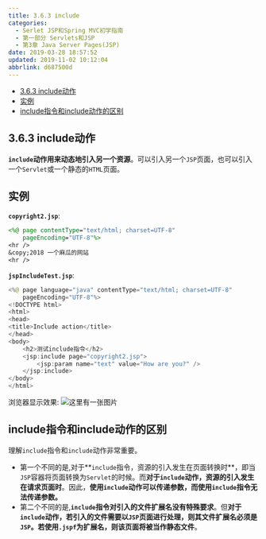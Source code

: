 ```yaml
---
title: 3.6.3 include
categories: 
  - Serlet JSP和Spring MVC初学指南
  - 第一部分 Servlets和JSP
  - 第3章 Java Server Pages(JSP)
date: 2019-03-28 18:57:52
updated: 2019-11-02 10:12:04
abbrlink: d687500d
---
```

<div id='my_toc'>

- [3.6.3 include动作](/JavaReadingNotes/d687500d/#3-6-3-include动作)
- [实例](/JavaReadingNotes/d687500d/#实例)
- [include指令和include动作的区别](/JavaReadingNotes/d687500d/#include指令和include动作的区别)

</div>
<!--more-->
<script>if (navigator.platform.toLowerCase() == 'win32'){document.getElementById('my_toc').style.display = 'none';}</script>

<!--end-->
## 3.6.3 include动作 ##
**`include`动作用来动态地引入另一个资源**。可以引入另一个`JSP`页面，也可以引入一个`Servlet`或一个静态的`HTML`页面。
## 实例 ##
**`copyright2.jsp`**:
```jsp
<%@ page contentType="text/html; charset=UTF-8"
    pageEncoding="UTF-8"%>
<hr />
&copy;2018 一个麻瓜的网站
<hr />
```
**`jspIncludeTest.jsp`**:
```java
<%@ page language="java" contentType="text/html; charset=UTF-8"
	pageEncoding="UTF-8"%>
<!DOCTYPE html>
<html>
<head>
<title>Include action</title>
</head>
<body>
	<h2>测试include指令</h2>
	<jsp:include page="copyright2.jsp">
		<jsp:param name="text" value="How are you?" />
	</jsp:include>
</body>
</html>
```
浏览器显示效果:
![这里有一张图片](https://image-1257720033.cos.ap-shanghai.myqcloud.com/blog/readbooknote/ServlerJSPAndSpring%20MVCChuXueZhiNan/Chapter3/7.png)
## include指令和include动作的区别 ##
理解`include`指令和`include`动作非常重要。
- 第一个不同的是,对于**`include`指令，资源的引入发生在页面转换时**，即当`JSP`容器将页面转换为`Servlet`的时候。而**对于`include`动作，资源的引入发生在请求页面时**。因此，**使用`include`动作可以传递参数，而使用`include`指令无法传递参数。**
- 第二个不同的是,**`include`指令对引入的文件扩展名没有特殊要求**。但**对于`include`动作，若引入的文件需要以`JSP`页面进行处理，则其文件扩展名必须是`JSP`。若使用`.jspf`为扩展名，则该页面将被当作静态文件**。

